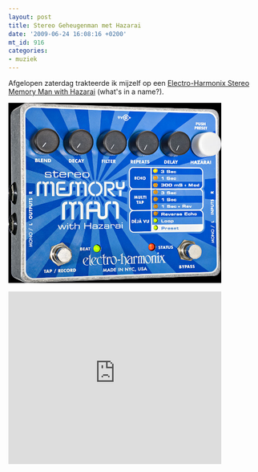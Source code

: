 ```yaml
---
layout: post
title: Stereo Geheugenman met Hazarai
date: '2009-06-24 16:08:16 +0200'
mt_id: 916
categories:
- muziek
---
```

Afgelopen zaterdag trakteerde ik mijzelf op een <a href="http://www.ehx.com/products/stereo-memory-man-with-hazarai">Electro-Harmonix Stereo Memory Man with Hazarai</a> (what's in a name?).

<a href="http://www.ehx.com/products/stereo-memory-man-with-hazarai"><img alt="Electro-Harmonix Stereo Memory Man with Hazarai" src="/images/Electro-Harmonix%20Stereo%20Memory%20Man%20with%20Hazarai.jpg" width="425" /></a>

<object width="425" height="344"><param name="movie" value="http://www.youtube.com/v/GSTojgJ1KVg&hl=en&fs=1&"></param><param name="allowFullScreen" value="true"></param><param name="allowscriptaccess" value="always"></param><embed src="http://www.youtube.com/v/GSTojgJ1KVg&hl=en&fs=1&" type="application/x-shockwave-flash" allowscriptaccess="always" allowfullscreen="true" width="425" height="344"></embed></object>
